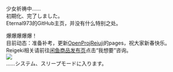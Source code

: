 少女祈祷中……</br>
初期化、完了しました。</br>
Eternal973的GitHub主页，并没有什么特别之处。</br>

爆爆爆爆爆！</br>
目前动态：准备补考，更新[OpenProjReiuji](https://github.com/Eternal973/OpenProjReiuji)的pages，祝大家新春快乐。</br>
Reigeki相关请前往[闲鱼商品发布页](https://h5.m.goofish.com/item?id=732352625237 "闲鱼上的Reigeki")点击“我想要”咨询。</br>
![](https://github-readme-stats.vercel.app/api?username=Eternal973&show_icons=true&icon_color=b37d67&bg_color=ffffff&hide_title=true&hide=contribs&include_all_commits=true)</br>
……システム、スリープモードに入ります。
